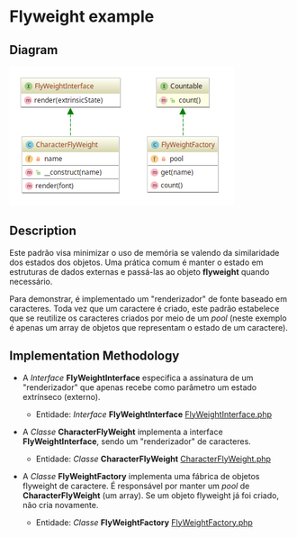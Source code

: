 # Flyweight example

## Diagram

![Image of Flyweight](../../../images/flyweight.png)

## Description

Este padrão visa minimizar o uso de memória se valendo da similaridade dos estados dos objetos.
Uma prática comum é manter o estado em estruturas de dados externas e passá-las ao objeto
**flyweight** quando necessário.

Para demonstrar, é implementado um "renderizador" de fonte baseado em caracteres. Toda vez que
um caractere é criado, este padrão estabelece que se reutilize os caracteres criados por
meio de um *pool* (neste exemplo é apenas um array de objetos que representam o estado de um caractere).

## Implementation Methodology

* A *Interface* **FlyWeightInterface** especifica a assinatura de um "renderizador" que apenas
recebe como parâmetro um estado extrínseco (externo).

  - Entidade: *Interface* **FlyWeightInterface** [FlyWeightInterface.php](FlyWeightInterface.php)
  
* A *Classe* **CharacterFlyWeight** implementa a interface **FlyWeightInterface**, sendo um
"renderizador" de caracteres.

  - Entidade: *Classe* **CharacterFlyWeight** [CharacterFlyWeight.php](CharacterFlyWeight.php)
  
* A *Classe* **FlyWeightFactory** implementa uma fábrica de objetos flyweight de caractere.
É responsável por manter um *pool* de **CharacterFlyWeight** (um array). Se um objeto flyweight
já foi criado, não cria novamente.

  - Entidade: *Classe* **FlyWeightFactory** [FlyWeightFactory.php](FlyWeightFactory.php)
